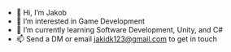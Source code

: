 - 👋 Hi, I’m Jakob
- 👀 I’m interested in Game Development
- 🌱 I’m currently learning Software Development, Unity, and C#
- 📫 Send a DM or email jakidk123@gmail.com to get in touch

<!---
jakidk12344/jakidk12344 is a ✨ special ✨ repository because its `README.md` (this file) appears on your GitHub profile.
You can click the Preview link to take a look at your changes.
--->
